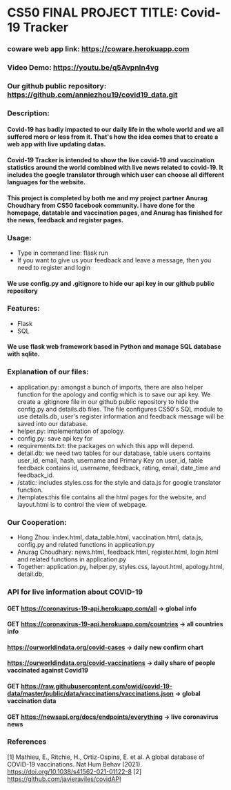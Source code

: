 # CS50 FINAL PROJECT TITLE: Covid-19 Tracker
### coware web app link: <https://coware.herokuapp.com>
### Video Demo:  <https://youtu.be/q5Avpnln4vg>
### Our github public repository: <https://github.com/anniezhou19/covid19_data.git>

### Description:
#### Covid-19 has badly impacted to our daily life in the whole world and we all suffered more or less from it. That's how the idea comes that to create a web app with live updating datas.
#### Covid-19 Tracker is intended to show the live covid-19 and vaccination statistics around the world combined with live news related to covid-19. It includes the google translator through which user can choose all different languages for the website.
#### This project is completed by both me and my project partner Anurag Choudhary from CS50 facebook community. I have done for the homepage, datatable and vaccination pages, and Anurag  has finished for the news, feedback and register pages.

### Usage:
- Type in command line: flask run
- If you want to give us your feedback and leave a message, then you need to register and login

#### We use config.py and .gitignore to hide our api key in our github public repository

### Features:
- Flask
- SQL

#### We use flask web framework based in Python and manage SQL database with sqlite.

### Explanation of our files:
- application.py: amongst a bunch of imports, there are also helper function for the apology and config which is to save our api key. We create a .gitignore file in our github public repository to hide the config.py and details.db files. The file configures CS50's SQL module to use details.db, user's register information and feedback message will be saved into our database.
- helper.py: implementation of apology.
- config.py: save api key for
- requirements.txt: the packages on which this app will depend.
- detail.db: we need two tables for our database, table users contains user_id, email, hash, username and Primary Key on user_id, table feedback contains id, username, feedback, rating, email, date_time and feedback_id.
- /static: includes styles.css for the style and data.js for google translator function.
- /templates:this file contains all the html pages for the website, and layout.html is to control the view of webpage.

### Our Cooperation:
- Hong Zhou: index.html, data_table.html, vaccination.html, data.js, config.py and related functions in application.py
- Anurag Choudhary: news.html, feedback.html, register.html, login.html and related functions in application.py
- Together: application.py, helper.py, styles.css, layout.html, apology.html, detail.db,


### API for live information about COVID-19

#### GET https://coronavirus-19-api.herokuapp.com/all -> global info
#### GET https://coronavirus-19-api.herokuapp.com/countries -> all countries info
#### https://ourworldindata.org/covid-cases -> daily new confirm chart
#### https://ourworldindata.org/covid-vaccinations -> daily share of people vaccinated against Covid19
#### GET https://raw.githubusercontent.com/owid/covid-19-data/master/public/data/vaccinations/vaccinations.json -> global vaccination data
#### GET https://newsapi.org/docs/endpoints/everything -> live coronavirus news

### References
<a id="1">[1]</a>
Mathieu, E., Ritchie, H., Ortiz-Ospina, E. et al. A global database of COVID-19 vaccinations.
Nat Hum Behav (2021). https://doi.org/10.1038/s41562-021-01122-8
<a id="1">[2]</a>
https://github.com/javieraviles/covidAPI
